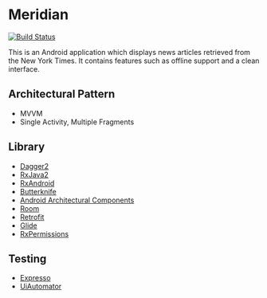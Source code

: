 # Meridian
[![Build Status](https://app.bitrise.io/app/19653cbf83e3d0c5/status.svg?token=UsBuIGUHaiH2CvaGn1Af8Q&branch=master)](https://app.bitrise.io/app/19653cbf83e3d0c5)

This is an Android application which displays news articles retrieved from the New York Times. It contains features such as offline support and a clean interface.

## Architectural Pattern
- MVVM
- Single Activity, Multiple Fragments

## Library
- [Dagger2](https://github.com/google/dagger)
- [RxJava2](https://github.com/ReactiveX/RxJava)
- [RxAndroid](https://github.com/ReactiveX/RxAndroid)
- [Butterknife](https://github.com/JakeWharton/butterknife)
- [Android Architectural Components](https://developer.android.com/topic/libraries/architecture/)
- [Room](https://developer.android.com/topic/libraries/architecture/room)
- [Retrofit](https://github.com/square/retrofit)
- [Glide](https://github.com/bumptech/glide)
- [RxPermissions](https://github.com/tbruyelle/RxPermissions)

## Testing
- [Expresso](https://developer.android.com/training/testing/espresso/)
- [UiAutomator](https://developer.android.com/training/testing/ui-automator)
